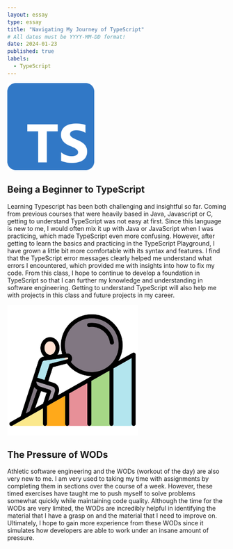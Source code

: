 ```yaml
---
layout: essay
type: essay
title: "Navigating My Journey of TypeScript"
# All dates must be YYYY-MM-DD format!
date: 2024-01-23
published: true
labels:
  - TypeScript
---
```


<img width="200px" class="rounded float-start pe-4" src="../img/typeScriptLogo.png">

## Being a Beginner to TypeScript
Learning Typescript has been both challenging and insightful so far. Coming from previous courses that were heavily based in Java, Javascript or C, getting to understand TypeScript was not easy at first. Since this language is new to me, I would often mix it up with Java or JavaScript when I was practicing, which made TypeScript even more confusing. However, after getting to learn the basics and practicing in the TypeScript Playground, I have grown a little bit more comfortable with its syntax and features. I find that the TypeScript error messages clearly helped me understand what errors I encountered, which provided me with insights into how to fix my code.
From this class, I hope to continue to develop a foundation in TypeScript so that I can further my knowledge and understanding in software engineering. Getting to understand TypeScript will also help me with projects in this class and future projects in my career. 

<img width="300px" class="rounded float-start pe-4" src="../img/WOD.png">

## The Pressure of WODs
Athletic software engineering and the WODs (workout of the day) are also very new to me. I am very used to taking my time with assignments by completing them in sections over the course of a week. However, these timed exercises have taught me to push myself to solve problems somewhat quickly while maintaining code quality. Although the time for the WODs are very limited, the WODs are incredibly helpful in identifying the material that I have a grasp on and the material that I need to improve on. Ultimately, I hope to gain more experience from these WODs since it simulates how developers are able to work under an insane amount of pressure. 
